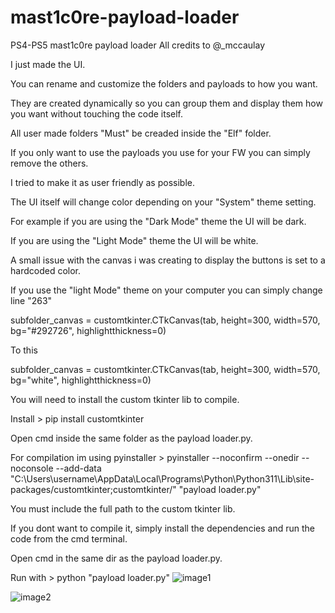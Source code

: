 # mast1c0re-payload-loader

PS4-PS5  mast1c0re payload loader
All credits to @_mccaulay

I just made the UI.

You can rename and customize the folders and payloads to how you want.

They are created dynamically so you can group them and display them how you want without touching the code itself.

All user made folders "Must" be creaded inside the "Elf" folder.

If you only want to use the payloads you use for your FW you can simply remove the others.

I tried to make it as user friendly as possible.

The UI itself will change color depending on your "System" theme setting.

For example if you are using the "Dark Mode" theme the UI will be dark.

If you are using the "Light Mode" theme the UI will be white.

A small issue with the canvas i was creating to display the buttons is set to a hardcoded color.

If you use the "light Mode" theme on your computer you can simply change line "263" 

subfolder_canvas = customtkinter.CTkCanvas(tab, height=300, width=570, bg="#292726", highlightthickness=0)

To this 

subfolder_canvas = customtkinter.CTkCanvas(tab, height=300, width=570, bg="white", highlightthickness=0)

You will need to install the custom tkinter lib to compile.

Install > pip install customtkinter

Open cmd inside the same folder as the payload loader.py.

For compilation im using pyinstaller > pyinstaller --noconfirm --onedir --noconsole --add-data "C:\Users\username\AppData\Local\Programs\Python\Python311\Lib\site-packages/customtkinter;customtkinter/" "payload loader.py"

You must include the full path to the custom tkinter lib.

If you dont want to compile it, simply install the dependencies and run the code from the cmd terminal.

Open cmd in the same dir as the payload loader.py.

Run with > python "payload loader.py"
![image1](https://user-images.githubusercontent.com/100888891/226332981-0b5b87c1-71e8-41e2-8b20-8eedc83d11f3.png)

![image2](https://user-images.githubusercontent.com/100888891/226333020-6b84e9f7-9c09-4c09-a998-c1cf3530c78b.png)



